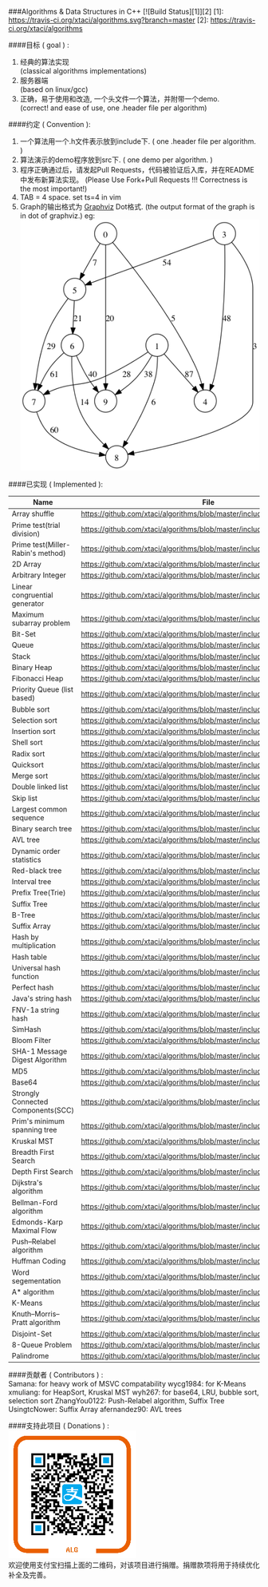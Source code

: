 ###Algorithms & Data Structures in C++
[![Build Status][1]][2]
[1]: https://travis-ci.org/xtaci/algorithms.svg?branch=master
[2]: https://travis-ci.org/xtaci/algorithms

####目标 ( goal ) :

   1. 经典的算法实现      
      (classical algorithms implementations)      
   2. 服务器端       
      (based on linux/gcc)       
   3. 正确，易于使用和改造, 一个头文件一个算法，并附带一个demo.       
      (correct! and ease of use, one .header file per algorithm)        

####约定 ( Convention ):

   1.  一个算法用一个.h文件表示放到include下. ( one .header file per algorithm. )
   2.  算法演示的demo程序放到src下.  ( one demo per algorithm.  )
   3.  程序正确通过后，请发起Pull Requests，代码被验证后入库，并在README中发布新算法实现。
       (Please Use Fork+Pull Requests !!! Correctness is the most important!)
   4.  TAB = 4 space.  set ts=4 in vim
   5.  Graph的输出格式为 [Graphviz](http://www.graphviz.org/) Dot格式.
   	(the output format of the graph is in dot of graphviz.)
   	eg:
   	![demograph](demo_graph.png)

####已实现 ( Implemented ):

| Name | File |
|------|------|
|Array shuffle|https://github.com/xtaci/algorithms/blob/master/include/shuffle.h |
|Prime test(trial division)|https://github.com/xtaci/algorithms/blob/master/include/prime.h|
|Prime test(Miller-Rabin's method)|https://github.com/xtaci/algorithms/blob/master/include/prime.h|
|2D Array|https://github.com/xtaci/algorithms/blob/master/include/2darray.h|
|Arbitrary Integer|https://github.com/xtaci/algorithms/blob/master/include/integer.h|
|Linear congruential generator|https://github.com/xtaci/algorithms/blob/master/include/random.h|
|Maximum subarray problem|https://github.com/xtaci/algorithms/blob/master/include/max_subarray.h|
|Bit-Set|https://github.com/xtaci/algorithms/blob/master/include/bitset.h|
|Queue|https://github.com/xtaci/algorithms/blob/master/include/queue.h|
|Stack|https://github.com/xtaci/algorithms/blob/master/include/stack.h|
|Binary Heap|https://github.com/xtaci/algorithms/blob/master/include/heap.h|
|Fibonacci Heap|https://github.com/xtaci/algorithms/blob/master/include/fib-heap.h|
|Priority Queue (list based)|https://github.com/xtaci/algorithms/blob/master/include/priority_queue.h|
|Bubble sort|https://github.com/xtaci/algorithms/blob/master/include/bubble_sort.h|
|Selection sort|https://github.com/xtaci/algorithms/blob/master/include/selection_sort.h|
|Insertion sort|https://github.com/xtaci/algorithms/blob/master/include/insertion_sort.h|
|Shell sort|https://github.com/xtaci/algorithms/blob/master/include/shell_sort.h|
|Radix sort|https://github.com/xtaci/algorithms/blob/master/include/radix_sort.h|
|Quicksort|https://github.com/xtaci/algorithms/blob/master/include/quick_sort.h|
|Merge sort|https://github.com/xtaci/algorithms/blob/master/include/merge_sort.h|
|Double linked list|https://github.com/xtaci/algorithms/blob/master/include/double_linked_list.h|
|Skip list|https://github.com/xtaci/algorithms/blob/master/include/skiplist.h|
|Largest common sequence|https://github.com/xtaci/algorithms/blob/master/include/lcs.h|
|Binary search tree|https://github.com/xtaci/algorithms/blob/master/include/binary_search_tree.h|
|AVL tree|https://github.com/xtaci/algorithms/blob/master/include/avl.h|
|Dynamic order statistics|https://github.com/xtaci/algorithms/blob/master/include/dos_tree.h|
|Red-black tree|https://github.com/xtaci/algorithms/blob/master/include/rbtree.h|
|Interval tree|https://github.com/xtaci/algorithms/blob/master/include/interval_tree.h|
|Prefix Tree(Trie)|https://github.com/xtaci/algorithms/blob/master/include/trie.h|
|Suffix Tree|https://github.com/xtaci/algorithms/blob/master/include/suffix_tree.h|
|B-Tree|https://github.com/xtaci/algorithms/blob/master/include/btree.h|
|Suffix Array|https://github.com/xtaci/algorithms/blob/master/include/suffix_array.h|
|Hash by multiplication|https://github.com/xtaci/algorithms/blob/master/include/hash_multi.h|
|Hash table|https://github.com/xtaci/algorithms/blob/master/include/hash_table.h|
|Universal hash function|https://github.com/xtaci/algorithms/blob/master/include/universal_hash.h|
|Perfect hash|https://github.com/xtaci/algorithms/blob/master/include/perfect_hash.h|
|Java's string hash|https://github.com/xtaci/algorithms/blob/master/include/hash_string.h|
|FNV-1a string hash|https://github.com/xtaci/algorithms/blob/master/include/hash_string.h|
|SimHash|https://github.com/xtaci/algorithms/blob/master/include/simhash.h|
|Bloom Filter|https://github.com/xtaci/algorithms/blob/master/include/bloom_filter.h|
|SHA-1 Message Digest Algorithm|https://github.com/xtaci/algorithms/blob/master/include/sha1.h|
|MD5|https://github.com/xtaci/algorithms/blob/master/include/md5.h|
|Base64|https://github.com/xtaci/algorithms/blob/master/include/base64.h|
|Strongly Connected Components(SCC)|https://github.com/xtaci/algorithms/blob/master/include/scc.h|
|Prim's minimum spanning tree|https://github.com/xtaci/algorithms/blob/master/include/prim_mst.h|
|Kruskal MST|https://github.com/xtaci/algorithms/blob/master/include/kruskal_mst.h|
|Breadth First Search|https://github.com/xtaci/algorithms/blob/master/include/graph_search.h|
|Depth First Search|https://github.com/xtaci/algorithms/blob/master/include/graph_search.h|
|Dijkstra's algorithm|https://github.com/xtaci/algorithms/blob/master/include/dijkstra.h|
|Bellman-Ford algorithm|https://github.com/xtaci/algorithms/blob/master/include/bellman_ford.h|
|Edmonds-Karp Maximal Flow|https://github.com/xtaci/algorithms/blob/master/include/edmonds_karp.h|
|Push–Relabel algorithm|https://github.com/xtaci/algorithms/blob/master/include/relabel_to_front.h|
|Huffman Coding|https://github.com/xtaci/algorithms/blob/master/include/huffman.h|
|Word segementation|https://github.com/xtaci/algorithms/blob/master/include/word_seg.h|
|A\* algorithm|https://github.com/xtaci/algorithms/blob/master/include/astar.h|
|K-Means|https://github.com/xtaci/algorithms/blob/master/include/k-means.h|
|Knuth–Morris–Pratt algorithm|https://github.com/xtaci/algorithms/blob/master/include/kmp.h|
|Disjoint-Set|https://github.com/xtaci/algorithms/blob/master/include/disjoint-set.h|
|8-Queue Problem|https://github.com/xtaci/algorithms/blob/master/include/8queen.h|
|Palindrome|https://github.com/xtaci/algorithms/blob/master/include/palindrome.h|

####贡献者 ( Contributors ) :  
    Samana:  for heavy work of MSVC compatability
    wycg1984: for K-Means
    xmuliang: for HeapSort, Kruskal MST
    wyh267: for base64, LRU, bubble sort, selection sort
    ZhangYou0122: Push-Relabel algorithm, Suffix Tree           
    UsingtcNower: Suffix Array
    afernandez90: AVL trees

####支持此项目 ( Donations ) :     
![donate](donate_alg.png)          
欢迎使用支付宝扫描上面的二维码，对该项目进行捐赠。捐赠款项将用于持续优化补全及完善。 
